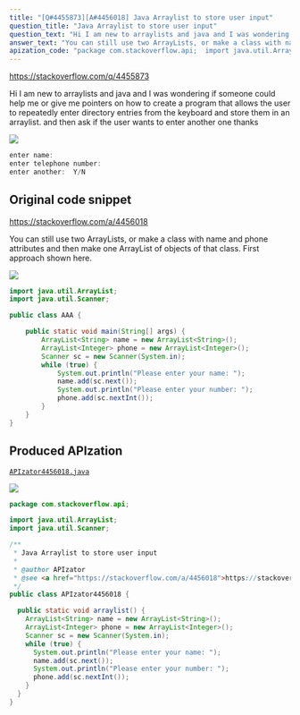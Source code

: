 ```yaml
---
title: "[Q#4455873][A#4456018] Java Arraylist to store user input"
question_title: "Java Arraylist to store user input"
question_text: "Hi I am new to arraylists and java and I was wondering if someone could help me or give me pointers on how to create a program that allows the user to repeatedly enter directory entries from the keyboard and store them in an arraylist. and then ask if the user wants to enter another one thanks"
answer_text: "You can still use two ArrayLists, or make a class with name and phone attributes and then make one ArrayList of objects of that class. First approach shown here."
apization_code: "package com.stackoverflow.api;  import java.util.ArrayList; import java.util.Scanner;  /**  * Java Arraylist to store user input  *  * @author APIzator  * @see <a href=\"https://stackoverflow.com/a/4456018\">https://stackoverflow.com/a/4456018</a>  */ public class APIzator4456018 {    public static void arraylist() {     ArrayList<String> name = new ArrayList<String>();     ArrayList<Integer> phone = new ArrayList<Integer>();     Scanner sc = new Scanner(System.in);     while (true) {       System.out.println(\"Please enter your name: \");       name.add(sc.next());       System.out.println(\"Please enter your number: \");       phone.add(sc.nextInt());     }   } }"
---
```


https://stackoverflow.com/q/4455873

Hi I am new to arraylists and java and I was wondering if someone could help me or give me pointers on how to create a program that allows the user to repeatedly enter directory entries from the keyboard and store them in an arraylist.
and then ask if the user wants to enter another one
thanks


<div class="code-logo"><img src="/stackoverflow.png" /></div>

```java
enter name:
enter telephone number:
enter another:  Y/N
```


## Original code snippet

https://stackoverflow.com/a/4456018

You can still use two ArrayLists, or make a class with name and phone attributes and then make one ArrayList of objects of that class.
First approach shown here.

<div class="code-logo"><img src="/stackoverflow.png" /></div>

```java
import java.util.ArrayList;
import java.util.Scanner;

public class AAA {

    public static void main(String[] args) {
        ArrayList<String> name = new ArrayList<String>();
        ArrayList<Integer> phone = new ArrayList<Integer>();
        Scanner sc = new Scanner(System.in);
        while (true) {
            System.out.println("Please enter your name: ");
            name.add(sc.next());
            System.out.println("Please enter your number: ");
            phone.add(sc.nextInt());
        }
    }
}
```

## Produced APIzation

[`APIzator4456018.java`](https://github.com/pasqualesalza/apization-temp-data/raw/master/search/APIzator4456018.java)

<div class="code-logo"><img src="/apizator.png" /></div>

```java
package com.stackoverflow.api;

import java.util.ArrayList;
import java.util.Scanner;

/**
 * Java Arraylist to store user input
 *
 * @author APIzator
 * @see <a href="https://stackoverflow.com/a/4456018">https://stackoverflow.com/a/4456018</a>
 */
public class APIzator4456018 {

  public static void arraylist() {
    ArrayList<String> name = new ArrayList<String>();
    ArrayList<Integer> phone = new ArrayList<Integer>();
    Scanner sc = new Scanner(System.in);
    while (true) {
      System.out.println("Please enter your name: ");
      name.add(sc.next());
      System.out.println("Please enter your number: ");
      phone.add(sc.nextInt());
    }
  }
}

```